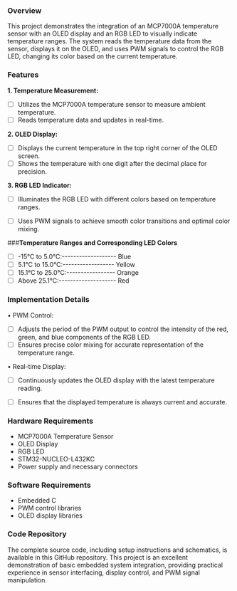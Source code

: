 ### **Overview**
This project demonstrates the integration of an MCP7000A temperature sensor with an OLED display and an RGB LED to visually indicate temperature ranges. The system reads the temperature data from the sensor, displays it on the OLED, and uses PWM signals to control the RGB LED, changing its color based on the current temperature.

### **Features**

**1.	Temperature Measurement:**
        
- [ ] Utilizes the MCP7000A temperature sensor to measure ambient temperature.
- [ ] Reads temperature data and updates in real-time.

**2.	OLED Display:**

- [ ] Displays the current temperature in the top right corner of the OLED screen.
- [ ] Shows the temperature with one digit after the decimal place for precision.

**3.	RGB LED Indicator:**

- [ ] Illuminates the RGB LED with different colors based on temperature ranges.
- [ ] Uses PWM signals to achieve smooth color transitions and optimal color mixing.


###**Temperature Ranges and Corresponding LED Colors**

- [ ] -15°C to 5.0°C:------------------- Blue
- [ ] 5.1°C to 15.0°C:------------------ Yellow
- [ ] 15.1°C to 25.0°C:----------------- Orange
- [ ] Above 25.1°C:-------------------- Red

### **Implementation Details**
•	PWM Control:

- [ ] Adjusts the period of the PWM output to control the intensity of the red, green, and blue components of the RGB LED.
- [ ] Ensures precise color mixing for accurate representation of the temperature range.

•	Real-time Display:

- [ ] Continuously updates the OLED display with the latest temperature reading.
- [ ] Ensures that the displayed temperature is always current and accurate.


### **Hardware Requirements**

- MCP7000A Temperature Sensor
- OLED Display
- RGB LED
- STM32-NUCLEO-L432KC
- Power supply and necessary connectors

### **Software Requirements**

- Embedded C
- PWM control libraries
- OLED display libraries


### **Code Repository**
The complete source code, including setup instructions and schematics, is available in this GitHub repository. This project is an excellent demonstration of basic embedded system integration, providing practical experience in sensor interfacing, display control, and PWM signal manipulation.
